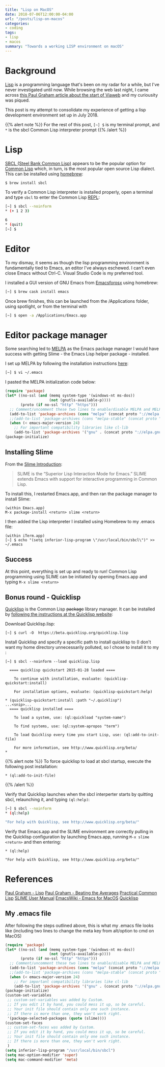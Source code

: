 ```yaml
---
title: "Lisp on MacOS"
date: 2018-07-06T12:00:00-04:00
url: "/posts/lisp-on-macos"
categories:
- coding
tags:
- lisp
- macos
summary: "Towards a working LISP environment on macOS"
---
```


# Background

[Lisp](https://en.wikipedia.org/wiki/Lisp_\(programming_language\)) is a
programming language that's been on my radar for a while, but I've never
investigated until now. While browsing the web last night, I came across [this
Paul Graham article about the start of
Viaweb](http://www.paulgraham.com/avg.html) and my curiousity was piqued.

This post is my attempt to consolidate my experience of getting a lisp
development environment set up in July 2018.

{{% alert note %}}
For the rest of this post, `[~] $` is my terminal prompt, and
`*` is the sbcl Common Lisp interpreter prompt
{{% /alert %}}

# Lisp

[SBCL (Steel Bank Common Lisp)](http://www.sbcl.org/) appears to be the popular
option for [Common Lisp](https://en.wikipedia.org/wiki/Common_Lisp) which, in
turn, is the most popular open source Lisp dialect. This can be installed using
[homebrew](https://brew.sh/):

```bash
$ brew install sbcl
```

To verify a Common Lisp interpreter is installed properly, open a terminal and
type `sbcl` to enter the Common Lisp
[REPL](https://en.wikipedia.org/wiki/Read%E2%80%93eval%E2%80%93print_loop):

```bash
[~] $ sbcl --noinform
* (+ 1 2 3)

6
* (quit)
[~] $
```

# Editor

To my dismay, it seems as though the lisp programming environment is
fundamentally tied to Emacs, an editor I've always eschewed. I can't even close
Emacs without Ctrl-C. Visual Studio Code is my preferred tool.

I installed a GUI version of GNU Emacs from
[Emacsforosx](https://emacsformacosx.com/) using homebrew:

```bash
[~] $ brew cask install emacs
```

Once brew finishes, this can be launched from the /Applications folder, using
spotlight, or from the terminal with

```bash
[~] $ open -a /Applications/Emacs.app
```

# Editor package manager

Some searching led to [MELPA](https://melpa.org/#/getting-started) as the Emacs
package manager I would have success with getting Slime - the Emacs Lisp helper
package - installed.

I set up MELPA by following the installation instructions
[here](https://melpa.org/#/getting-started):

```bash
[~] $ vi ~/.emacs
```

I pasted the MELPA initialization code below:

```lisp
(require 'package)
(let* ((no-ssl (and (memq system-type '(windows-nt ms-dos))
                    (not (gnutls-available-p))))
       (proto (if no-ssl "http" "https")))
  ;; Comment/uncomment these two lines to enable/disable MELPA and MELPA Stable as desired
  (add-to-list 'package-archives (cons "melpa" (concat proto "://melpa.org/packages/")) t)
  ;;(add-to-list 'package-archives (cons "melpa-stable" (concat proto "://stable.melpa.org/packages/")) t)
  (when (< emacs-major-version 24)
    ;; For important compatibility libraries like cl-lib
    (add-to-list 'package-archives '("gnu" . (concat proto "://elpa.gnu.org/packages/")))))
(package-initialize)
```

## Installing Slime

From the [Slime
Introduction](https://common-lisp.net/project/slime/doc/html/Introduction.html#Introduction):

> SLIME is the “Superior Lisp Interaction Mode for Emacs.”  SLIME extends Emacs
with support for interactive programming in Common Lisp.

To install this, I restarted Emacs.app, and then ran the package manager to
install Slime:

```
(within Emacs.app)
M-x package-install <return> slime <return>
```

I then added the Lisp interpreter I installed using Homebrew to my .emacs file:

```
(within iTerm.app)
[~] $ echo "(setq inferior-lisp-program \"/usr/local/bin/sbcl\")" >> ~/.emacs
```

## Success

At this point, everything is set up and ready to run! Common Lisp programming
using SLIME can be initiated by opening Emacs.app and typing ```M-x slime
<return>```

## Bonus round - Quicklisp

[Quicklisp](https://www.quicklisp.org/beta/) is the Common Lisp ~~package~~
library manager. It can be installed by [following the instructions at the
Quicklisp website](https://www.quicklisp.org/beta/#Installation):

Download Quicklisp.lisp:

```
[~] $ curl -O  https://beta.quicklisp.org/quicklisp.lisp
```

Install Quicklisp and specify a specific path to install quicklisp to (I don't
want my home directory unnecessarily polluted, so I chose to install it to my :

```
[~] $ sbcl --noinform --load quicklisp.lisp

  ==== quicklisp quickstart 2015-01-28 loaded ====

    To continue with installation, evaluate: (quicklisp-quickstart:install)

    For installation options, evaluate: (quicklisp-quickstart:help)

* (quicklisp-quickstart:install :path "~/.quicklisp")
...<snip>...
  ==== quicklisp installed ====

    To load a system, use: (ql:quickload "system-name")

    To find systems, use: (ql:system-apropos "term")

    To load Quicklisp every time you start Lisp, use: (ql:add-to-init-file)

    For more information, see http://www.quicklisp.org/beta/
*
```

{{% alert note %}}
To force quicklisp to load at sbcl startup, execute the following
post installation:
```
* (ql:add-to-init-file)
```
{{% /alert %}}


Verify that Quicklisp launches when the sbcl interperter starts by quitting
sbcl, relaunching it, and typing ```(ql:help)```:

```bash
[~] $ sbcl --noinform
* (ql:help)

"For help with Quicklisp, see http://www.quicklisp.org/beta/"
```

Verify that Emacs.app and the SLIME environment are correctly pulling in the
Quicklisp configuration by launching Emacs.app, running ```M-x slime <return>```
and then entering:

```
* (ql:help)

"For help with Quicklisp, see http://www.quicklisp.org/beta/"
```

# References

[Paul Graham - Lisp](http://www.paulgraham.com/lisp.html)
[Paul Graham - Beating the Averages](http://www.paulgraham.com/avg.html)
[Practical Common Lisp](http://www.gigamonkeys.com/book/)
[SLIME User Manual](https://common-lisp.net/project/slime/doc/html/)
[EmacsWiki - Emacs for MacOS](https://www.emacswiki.org/emacs/EmacsForMacOS#toc14)
[Quicklisp](https://www.quicklisp.org/beta/)

## My .emacs file

After following the steps outlined above, this is what my .emacs file looks like
(including two lines to change the meta key from alt/option to cmd on MacOS)

```lisp
(require 'package)
(let* ((no-ssl (and (memq system-type '(windows-nt ms-dos))
                    (not (gnutls-available-p))))
       (proto (if no-ssl "http" "https")))
  ;; Comment/uncomment these two lines to enable/disable MELPA and MELPA Stable as desired
  (add-to-list 'package-archives (cons "melpa" (concat proto "://melpa.org/packages/")) t)
  ;;(add-to-list 'package-archives (cons "melpa-stable" (concat proto "://stable.melpa.org/packages/")) t)
  (when (< emacs-major-version 24)
    ;; For important compatibility libraries like cl-lib
    (add-to-list 'package-archives '("gnu" . (concat proto "://elpa.gnu.org/packages/")))))
(package-initialize)
(custom-set-variables
 ;; custom-set-variables was added by Custom.
 ;; If you edit it by hand, you could mess it up, so be careful.
 ;; Your init file should contain only one such instance.
 ;; If there is more than one, they won't work right.
 '(package-selected-packages (quote (slime))))
(custom-set-faces
 ;; custom-set-faces was added by Custom.
 ;; If you edit it by hand, you could mess it up, so be careful.
 ;; Your init file should contain only one such instance.
 ;; If there is more than one, they won't work right.
 )
(setq inferior-lisp-program "/usr/local/bin/sbcl")
(setq mac-option-modifier 'super)
(setq mac-command-modifier 'meta)
```
